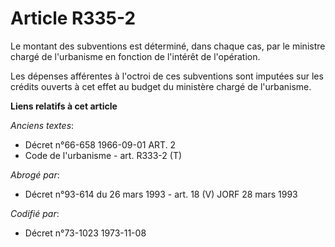 # Article R335-2

Le montant des subventions est déterminé, dans chaque cas, par le ministre chargé de l'urbanisme en fonction de l'intérêt de
l'opération.

Les dépenses afférentes à l'octroi de ces subventions sont imputées sur les crédits ouverts à cet effet au budget du
ministère chargé de l'urbanisme.

**Liens relatifs à cet article**

_Anciens textes_:

  - Décret n°66-658 1966-09-01 ART. 2
  - Code de l'urbanisme - art. R333-2 (T)

_Abrogé par_:

  - Décret n°93-614 du 26 mars 1993 - art. 18 (V) JORF 28 mars 1993

_Codifié par_:

  - Décret n°73-1023 1973-11-08
